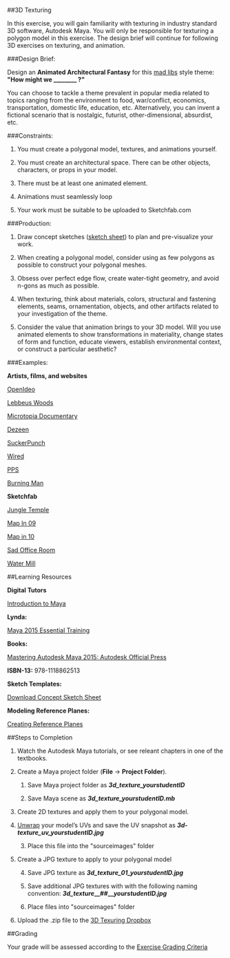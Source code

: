 ##3D Texturing
	

In this exercise, you will gain familiarity with texturing in industry standard 3D software, Autodesk Maya. You will only be responsible for texturing a polygon model in this exercise. The design brief will continue for following 3D exercises on texturing, and animation.

###Design Brief:

Design an **Animated Architectural Fantasy** for this [mad libs](https://en.wikipedia.org/wiki/Mad_Libs) style theme: **"How might we ________ ?"**

You can choose to tackle a theme prevalent in popular media related to topics ranging from the environment to food, war/conflict, economics, transportation, domestic life, education, etc. Alternatively, you can invent a fictional scenario that is nostalgic, futurist, other-dimensional, absurdist, etc.

###Constraints:

1. You must create a polygonal model, textures, and animations yourself.

2. You must create an architectural space. There can be other objects, characters, or props in your model.

3. There must be at least one animated element.

4. Animations must seamlessly loop

5. Your work must be suitable to be uploaded to Sketchfab.com

###Production:

1. Draw concept sketches ([sketch sheet](https://drive.google.com/file/d/0BzXX6rmROMNWYThXbkNIRl9XblU/view?usp=sharing)) to plan and pre-visualize your work.

2. When creating a polygonal model, consider using as few polygons as possible to construct your polygonal meshes.

3. Obsess over perfect edge flow, create water-tight geometry, and avoid n-gons as much as possible.

4. When texturing, think about materials, colors, structural and fastening elements, seams, ornamentation, objects, and other artifacts related to your investigation of the theme.

5. Consider the value that animation brings to your 3D model. Will you use animated elements to show transformations in materiality, change states of form and function, educate viewers, establish environmental context, or construct a particular aesthetic?

###Examples:

**Artists, films,  and websites**

[OpenIdeo](https://challenges.openideo.com/)

[Lebbeus Woods](https://www.google.com/search?q=architect+lebbeus+woods&source=lnms&tbm=isch&sa=X&ved=0CAcQ_AUoAWoVChMI2oOh-c-NyAIVBnI-Ch0R1gsI&biw=1439&bih=802)

[Microtopia Documentary](http://www.designfilmfestival.com/2014/microtopia)

[Dezeen](http://www.dezeen.com/)

[SuckerPunch](http://www.suckerpunchdaily.com/)

[Wired](http://www.wired.com/tag/architecture/)

[PPS](http://www.pps.org/)

[Burning Man](https://www.google.com/search?q=burning+man+architecture&espv=2&biw=1439&bih=802&tbm=isch&tbo=u&source=univ&sa=X&ved=0CBwQsARqFQoTCPqgv9ngjcgCFcXyPgodGYkFuA&dpr=2)

**Sketchfab**

[Jungle Temple](https://sketchfab.com/models/5df4a6e993704206bf6e26da5f30bab6)

[Map In 09](https://sketchfab.com/models/ee7b7d88fcf5434ea50970f4f2ddee8d)

[Map in 10](https://sketchfab.com/models/29509a944b7c413b8b91f574d183cc29)

[Sad Office Room](https://sketchfab.com/models/f2129918d55646dbbaa8268367fa242e)

[Water Mill](https://sketchfab.com/models/2434e53b3751495894b8d6c6ff95ec24)


##Learning Resources

**Digital Tutors**

[Introduction to Maya](http://www.digitaltutors.com/tutorial/1572-Introduction-to-Maya-2015)

**Lynda:**

[Maya 2015 Essential Training](http://www.lynda.com/Maya-tutorials/Maya-2015-Essential-Training/162450-2.html)

			

**Books:**

[Mastering Autodesk Maya 2015: Autodesk Official Press](http://www.amazon.com/Mastering-Autodesk-Maya-2015-Official/dp/1118862511/ref=tmm_pap_title_0)

**ISBN-13:** 978-1118862513

**Sketch Templates:**

[Download Concept Sketch Sheet](https://drive.google.com/file/d/0BzXX6rmROMNWYThXbkNIRl9XblU/view?usp=sharing)

**Modeling Reference Planes:**

[Creating Reference Planes](https://docs.google.com/document/d/10lqkDYPs3Qx6IcH6Z25TYVpU7M85QtxQMJ0P6VoBHwg/edit?usp=sharing)



##Steps to Completion

1. Watch the Autodesk Maya tutorials, or see releant chapters in one of the textbooks.

2. Create a Maya project folder (**File** → **Project Folder**).

    1. Save Maya project folder as  **_3d_texture_yourstudentID_**

    2. Save Maya scene as **_3d_texture_yourstudentID.mb_**

3. Create 2D textures and apply them to your polygonal model.

4. [Unwrap](http://www.lynda.com/Maya-tutorials/Using-UV-Texture-Editor/162450/179979-4.html) your model’s UVs and save the UV snapshot as **_3d-texture_uv_yourstudentID.jpg_**

    3. Place this file into the "sourceimages" folder

5. Create a JPG texture to apply to your polygonal model

    4. Save JPG texture as **_3d_texture_01_yourstudentID.jpg_**

    5. Save additional JPG textures with with the following naming convention: **_3d_texture__****_##__****_yourstudentID.jpg_**

    6. Place files into "sourceimages" folder

6. Upload the .zip file to the [3D Texuring Dropbox](https://psu.box.com/signup/collablink/d_4798422541/113ade6c535aa6)


##Grading

Your grade will be assessed according to the [Exercise Grading Criteria](/grading/exercise-grading-criteria.md)
